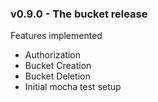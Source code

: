 ### v0.9.0 - The bucket release

Features implemented
- Authorization
- Bucket Creation
- Bucket Deletion
- Initial mocha test setup


